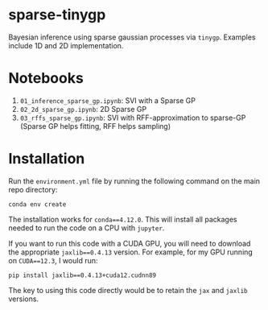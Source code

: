 # sparse-tinygp
Bayesian inference using sparse gaussian processes via `tinygp`. Examples include 1D and 2D implementation.

# Notebooks 
1. `01_inference_sparse_gp.ipynb`: SVI with a Sparse GP
2. `02_2d_sparse_gp.ipynb`: 2D Sparse GP
3. `03_rffs_sparse_gp.ipynb`: SVI with RFF-approximation to sparse-GP (Sparse GP helps fitting, RFF helps sampling)

# Installation
Run the `environment.yml` file by running the following command on the main repo directory:
```
conda env create
```
The installation works for `conda==4.12.0`. This will install all packages needed to run the code on a CPU with `jupyter`. 

If you want to run this code with a CUDA GPU, you will need to download the appropriate `jaxlib==0.4.13` version. For example, for my GPU running on `CUDA==12.3`, I would run:
```
pip install jaxlib==0.4.13+cuda12.cudnn89
```
The key to using this code directly would be to retain the `jax` and `jaxlib` versions. 